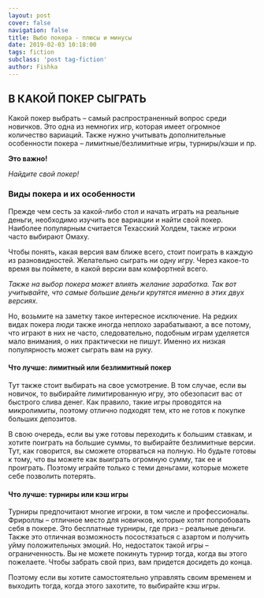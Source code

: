 ```yaml
---
layout: post
cover: false
navigation: false
title: Выбо покера - плюсы и минусы
date: 2019-02-03 10:18:00
tags: fiction
subclass: 'post tag-fiction'
author: Fishka
---
```


## В КАКОЙ ПОКЕР СЫГРАТЬ

Какой покер выбрать – самый распространенный вопрос среди новичков. Это одна из немногих игр, которая имеет огромное количество вариаций. Также нужно учитывать дополнительные особенности покера – лимитные/безлимитные игры, турниры/кэши и пр.

<strong>Это важно!</strong>

<i>Найдите свой покер!</i>

### Виды покера и их особенности

Прежде чем сесть за какой-либо стол и начать играть на реальные деньги, необходимо изучить все вариации и найти свой покер. Наиболее популярным считается Техасский Холдем, также игроки часто выбирают Омаху. 

Чтобы понять, какая версия вам ближе всего, стоит поиграть в каждую из разновидностей. Желательно сыграть ни одну игру. Через какое-то время вы поймете, в какой версии вам комфортней всего. 

<i>Также на выбор покера может влиять желание заработка. Так вот учитывайте, что самые большие деньги крутятся именно в этих двух версиях. </i>

Но, возьмите на заметку такое интересное исключение. На редких видах покера люди также иногда неплохо зарабатывают, а все потому, что играют в них не часто, следовательно, подобным играм уделяется мало внимания, о них практически не пишут. Именно их низкая популярность может сыграть вам на руку. 

#### Что лучше: лимитный или безлимитный покер 

Тут также стоит выбирать на свое усмотрение. В том случае, если вы новичок, то выбирайте лимитированную игру, это обезопасит вас от быстрого слива денег. Как правило, такие игры проводятся на микролимиты, поэтому отлично подходят тем, кто не готов к покупке больших депозитов.

В свою очередь, если вы уже готовы переходить к большим ставкам, и хотите поиграть на большие суммы, то выбирайте безлимитные версии. Тут, как говорится, вы сможете оторваться на полную. Но будьте готовы к тому, что вы можете как выиграть огромную сумму, так ее и проиграть. Поэтому играйте только с теми деньгами, которые можете себе позволить потерять.

#### Что лучше: турниры или кэш игры

Турниры предпочитают многие игроки, в том числе и профессионалы. Фрироллы – отличное место для новичков, которые хотят попробовать себя в покере. Это бесплатные турниры, где приз – реальные деньги. Также это отличная возможность посостязаться с азартом и получить уйму положительных эмоций. Но, недостаток такой игры – ограниченность. Вы не можете покинуть турнир тогда, когда вы этого пожелаете. Чтобы забрать свой приз, вам придется досидеть до конца. 

Поэтому если вы хотите самостоятельно управлять своим временем и выходить тогда, когда этого захотите, то выбирайте кэш игры. 
